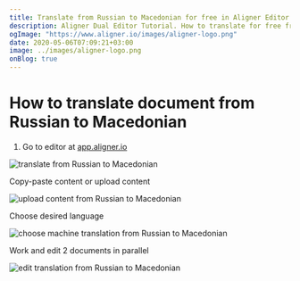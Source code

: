 ```yaml
---
title: Translate from Russian to Macedonian for free in Aligner Editor
description: Aligner Dual Editor Tutorial. How to translate for free from Russian to Macedonian. Aligner is multilingual document management platform. 
ogImage: "https://www.aligner.io/images/aligner-logo.png"
date: 2020-05-06T07:09:21+03:00
image: ../images/aligner-logo.png
onBlog: true
---
```


# How to translate document from Russian to Macedonian

1. Go to editor at [app.aligner.io](https://app.aligner.io "Aligner App web page")

![translate from Russian to Macedonian](../aligner-blank-editor.png "translate from Russian to Macedonian")

Copy-paste content or upload content

![upload content from Russian to Macedonian](../aligner-uploaded-document.png "upload content from Russian to Macedonian")

Choose desired language

![choose machine translation from Russian to Macedonian](../aligner-language-dropdown.png "choose machine translation from Russian to Macedonian")

Work and edit 2 documents in parallel

![edit translation from Russian to Macedonian](../aligner-double-sitded-editor.png "edit translation from Russian to Macedonian")

